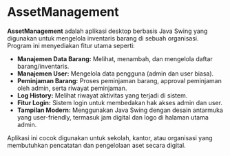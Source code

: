 # AssetManagement

**AssetManagement** adalah aplikasi desktop berbasis Java Swing yang digunakan untuk mengelola inventaris barang di sebuah organisasi. Program ini menyediakan fitur utama seperti:

- **Manajemen Data Barang:** Melihat, menambah, dan mengelola daftar barang/inventaris.
- **Manajemen User:** Mengelola data pengguna (admin dan user biasa).
- **Peminjaman Barang:** Proses peminjaman barang, approval peminjaman oleh admin, serta riwayat peminjaman.
- **Log History:** Melihat riwayat aktivitas yang terjadi di sistem.
- **Fitur Login:** Sistem login untuk membedakan hak akses admin dan user.
- **Tampilan Modern:** Menggunakan Java Swing dengan desain antarmuka yang user-friendly, termasuk jam digital dan logo di halaman utama admin.

Aplikasi ini cocok digunakan untuk sekolah, kantor, atau organisasi yang membutuhkan pencatatan dan pengelolaan aset secara digital.